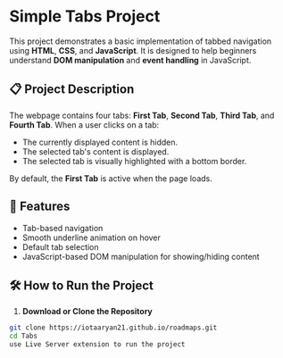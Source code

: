 # Simple Tabs Project

This project demonstrates a basic implementation of tabbed navigation using **HTML**, **CSS**, and **JavaScript**. It is designed to help beginners understand **DOM manipulation** and **event handling** in JavaScript.

## 📋 Project Description

The webpage contains four tabs: **First Tab**, **Second Tab**, **Third Tab**, and **Fourth Tab**. When a user clicks on a tab:

- The currently displayed content is hidden.
- The selected tab's content is displayed.
- The selected tab is visually highlighted with a bottom border.

By default, the **First Tab** is active when the page loads.

## 🚀 Features

- Tab-based navigation
- Smooth underline animation on hover
- Default tab selection
- JavaScript-based DOM manipulation for showing/hiding content


## 🛠️ How to Run the Project

1. **Download or Clone the Repository**

```bash
git clone https://iotaaryan21.github.io/roadmaps.git
cd Tabs
use Live Server extension to run the project


